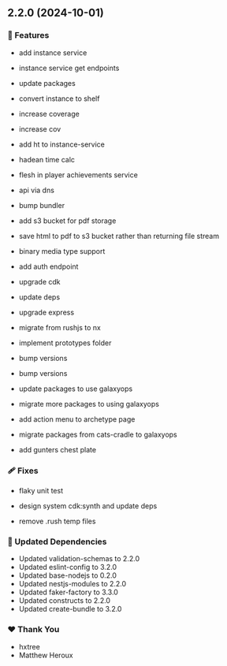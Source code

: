 ## 2.2.0 (2024-10-01)

### 🚀 Features

- add instance service

- instance service get endpoints

- update packages

- convert instance to shelf

- increase coverage

- increase cov

- add ht to instance-service

- hadean time calc

- flesh in player achievements service

- api via dns

- bump bundler

- add s3 bucket for pdf storage

- save html to pdf to s3 bucket rather than returning file stream

- binary media type support

- add auth endpoint

- upgrade cdk

- update deps

- upgrade express

- migrate from rushjs to nx

- implement prototypes folder

- bump versions

- bump versions

- update packages to use galaxyops

- migrate more packages to using galaxyops

- add action menu to archetype page

- migrate packages from cats-cradle to galaxyops

- add gunters chest plate

### 🩹 Fixes

- flaky unit test

- design system cdk:synth and update deps

- remove .rush temp files

### 🧱 Updated Dependencies

- Updated validation-schemas to 2.2.0
- Updated eslint-config to 3.2.0
- Updated base-nodejs to 0.2.0
- Updated nestjs-modules to 2.2.0
- Updated faker-factory to 3.3.0
- Updated constructs to 2.2.0
- Updated create-bundle to 3.2.0

### ❤️ Thank You

- hxtree
- Matthew Heroux
